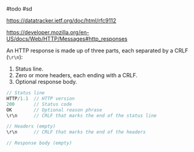 #todo #sd 


https://datatracker.ietf.org/doc/html/rfc9112

https://developer.mozilla.org/en-US/docs/Web/HTTP/Messages#http_responses

An HTTP response is made up of three parts, each separated by a CRLF (`\r\n`):

1. Status line.
2. Zero or more headers, each ending with a CRLF.
3. Optional response body.
```javascript
// Status line
HTTP/1.1  // HTTP version
200       // Status code
OK        // Optional reason phrase
\r\n      // CRLF that marks the end of the status line

// Headers (empty)
\r\n      // CRLF that marks the end of the headers

// Response body (empty)
```